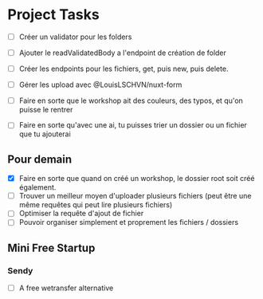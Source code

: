 # Project Tasks

- [ ] Créer un validator pour les folders
- [ ] Ajouter le readValidatedBody a l'endpoint de création de folder

- [ ] Créer les endpoints pour les fichiers, get, puis new, puis delete.
- [ ] Gérer les upload avec @LouisLSCHVN/nuxt-form

- [ ] Faire en sorte que le workshop ait des couleurs, des typos, et qu'on puisse le rentrer
- [ ] Faire en sorte qu'avec une ai, tu puisses trier un dossier ou un fichier que tu ajouterai

## Pour demain

- [X] Faire en sorte que quand on créé un workshop, le dossier root soit créé également.
- [ ] Trouver un meilleur moyen d'uploader plusieurs fichiers (peut être une même requêtes qui peut lire plusieurs fichiers)
- [ ] Optimiser la requête d'ajout de fichier
- [ ] Pouvoir organiser simplement et proprement les fichiers / dossiers

## Mini Free Startup

### Sendy

- [ ] A free wetransfer alternative
